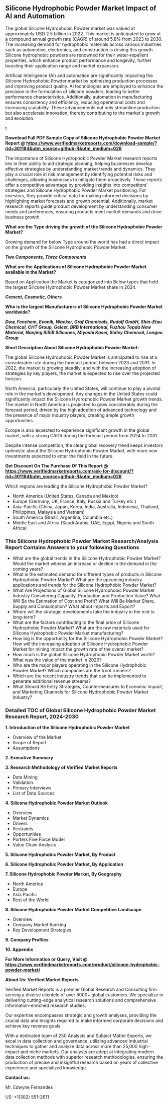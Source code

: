 <h2>Silicone Hydrophobic Powder Market Impact of AI and Automation</h2><p>The global Silicone Hydrophobic Powder market was valued at approximately USD 2.5 billion in 2022. This market is anticipated to grow at a compound annual growth rate (CAGR) of around 5.8% from 2023 to 2030. The increasing demand for hydrophobic materials across various industries such as automotive, electronics, and construction is driving this growth. Silicone hydrophobic powders are renowned for their water-repellent properties, which enhance product performance and longevity, further boosting their application range and market expansion.</p><p>Artificial Intelligence (AI) and automation are significantly impacting the Silicone Hydrophobic Powder market by optimizing production processes and improving product quality. AI technologies are employed to enhance the precision in the formulation of silicone powders, leading to better performance characteristics. Additionally, automation in manufacturing ensures consistency and efficiency, reducing operational costs and increasing scalability. These advancements not only streamline production but also accelerate innovation, thereby contributing to the market's growth and evolution.</p>t</p><p id="" class=""><strong>Download Full PDF Sample Copy of Silicone Hydrophobic Powder Market Report @ <a href="https://www.verifiedmarketreports.com/download-sample/?rid=301184&utm_source=github-R&utm_medium=028" target="_blank">https://www.verifiedmarketreports.com/download-sample/?rid=301184&utm_source=github-R&utm_medium=028</a></strong></p><p>The importance of&nbsp;Silicone Hydrophobic Powder Market research reports lies in their ability to aid strategic planning, helping businesses develop effective strategies by understanding market trends and dynamics. They play a crucial role in risk management by identifying potential risks and challenges, allowing businesses to mitigate them proactively. These reports offer a competitive advantage by providing insights into competitors' strategies and Silicone Hydrophobic Powder Market positioning. For investors, they provide critical data for making informed decisions by highlighting market forecasts and growth potential. Additionally, market research reports guide product development by understanding consumer needs and preferences, ensuring products meet market demands and drive business growth.</p><p><strong>What are the&nbsp;Type driving the growth of the Silicone Hydrophobic Powder Market?</strong></p><p id="" class="">Growing demand for below Type around the world has had a direct impact on the growth of the Silicone Hydrophobic Powder Market:</p><em><strong>Two Components, Three Components</strong></em></p><strong>What are the&nbsp;Applications&nbsp;of Silicone Hydrophobic Powder Market available in the Market?</strong></p><p id="" class="">Based on Application the Market is categorized into Below types that held the largest Silicone Hydrophobic Powder Market share In 2024.</p><em><strong>Cement, Cosmetic, Others</strong></em></p><strong>Who is the largest Manufacturers of Silicone Hydrophobic Powder Market worldwide?</strong></p><p><em><strong>Dow, Fenchem, Evonik, Wacker, Graf Chemicals, Rudolf GmbH, Shin-Etsu Chemical, CHT Group, Gelest, BRB International, Fuzhou Topda New Material, Nanjing SiSiB Silicones, Miyoshi Kasei, Sidley Chemical, Longou Group</strong></em></p><p id="" class=""><strong>Short Description About Silicone Hydrophobic Powder Market:</strong></p><p>The global Silicone Hydrophobic Powder Market is anticipated to rise at a considerable rate during the forecast period, between 2023 and 2031. In 2022, the market is growing steadily, and with the increasing adoption of strategies by key players, the market is expected to rise over the projected horizon.</p><p>North America, particularly the United States, will continue to play a pivotal role in the market's development. Any changes in the United States could significantly impact the Silicone Hydrophobic Powder Market growth trends. The market in North America is projected to grow considerably during the forecast period, driven by the high adoption of advanced technology and the presence of major industry players, creating ample growth opportunities.</p><p>Europe is also expected to experience significant growth in the global market, with a strong CAGR during the forecast period from 2024 to 2031.</p><p>Despite intense competition, the clear global recovery trend keeps investors optimistic about the Silicone Hydrophobic Powder Market, with more new investments expected to enter the field in the future.</p><p id="" class=""><strong>Get Discount On The Purchase Of This Report @ <a href="https://www.verifiedmarketreports.com/ask-for-discount/?rid=301184&utm_source=github-R&utm_medium=028" target="_blank">https://www.verifiedmarketreports.com/ask-for-discount/?rid=301184&utm_source=github-R&utm_medium=028</a></strong></p>Which regions are leading the Silicone Hydrophobic Powder Market?</p><ul><li>North America (United States, Canada and Mexico)</li><li>Europe (Germany, UK, France, Italy, Russia and Turkey etc.)</li><li>Asia-Pacific (China, Japan, Korea, India, Australia, Indonesia, Thailand, Philippines, Malaysia and Vietnam)</li><li>South America (Brazil, Argentina, Columbia etc.)</li><li>Middle East and Africa (Saudi Arabia, UAE, Egypt, Nigeria and South Africa)</li></ul><h3 id="" class="">This Silicone Hydrophobic Powder Market Research/Analysis Report Contains Answers to your following Questions</h3><ul><li>What are the global trends in the Silicone Hydrophobic Powder Market? Would the market witness an increase or decline in the demand in the coming years?</li><li>What is the estimated demand for different types of products in Silicone Hydrophobic Powder Market? What are the upcoming industry applications and trends for the Silicone Hydrophobic Powder Market?</li><li>What Are Projections of Global Silicone Hydrophobic Powder Market Industry Considering Capacity, Production and Production Value? What Will Be the Estimation of Cost and Profit? What Will Be Market Share, Supply and Consumption? What about imports and Export?</li><li>Where will the strategic developments take the industry in the mid to long-term?</li><li>What are the factors contributing to the final price of Silicone Hydrophobic Powder Market? What are the raw materials used for Silicone Hydrophobic Powder Market manufacturing?</li><li>How big is the opportunity for the Silicone Hydrophobic Powder Market? How will the increasing adoption of Silicone Hydrophobic Powder Market for mining impact the growth rate of the overall market?</li><li>How much is the global Silicone Hydrophobic Powder Market worth? What was the value of the market In 2020?</li><li>Who are the major players operating in the Silicone Hydrophobic Powder Market? Which companies are the front runners?</li><li>Which are the recent industry trends that can be implemented to generate additional revenue streams?</li><li>What Should Be Entry Strategies, Countermeasures to Economic Impact, and Marketing Channels for Silicone Hydrophobic Powder Market Industry?</li></ul><h3 id="" class="">Detailed TOC of Global Silicone Hydrophobic Powder Market Research Report, 2024-2030</h3><p id="" class=""><strong>1. Introduction of the Silicone Hydrophobic Powder Market</strong></p><ul><li>Overview of the Market</li><li>Scope of Report</li><li>Assumptions</li></ul><p id="" class=""><strong>2. Executive Summary</strong></p><p id="" class=""><strong>3. Research Methodology of Verified Market Reports</strong></p><ul><li>Data Mining</li><li>Validation</li><li>Primary Interviews</li><li>List of Data Sources</li></ul><p id="" class=""><strong>4. Silicone Hydrophobic Powder Market Outlook</strong></p><ul><li>Overview</li><li>Market Dynamics</li><li>Drivers</li><li>Restraints</li><li>Opportunities</li><li>Porters Five Force Model</li><li>Value Chain Analysis</li></ul><p id="" class=""><strong>5. Silicone Hydrophobic Powder Market, By Product</strong></p><p id="" class=""><strong>6. Silicone Hydrophobic Powder Market, By Application</strong></p><p id="" class=""><strong>7. Silicone Hydrophobic Powder Market, By Geography</strong></p><ul><li>North America</li><li>Europe</li><li>Asia Pacific</li><li>Rest of the World</li></ul><p id="" class=""><strong>8. Silicone Hydrophobic Powder Market Competitive Landscape</strong></p><ul><li>Overview</li><li>Company Market Ranking</li><li>Key Development Strategies</li></ul><p id="" class=""><strong>9. Company Profiles</strong></p><p id="" class=""><strong>10. Appendix</strong></p><p id="" class=""><strong>For More Information or Query, Visit @ <a href="https://www.verifiedmarketreports.com/product/silicone-hydrophobic-powder-market/" target="_blank">https://www.verifiedmarketreports.com/product/silicone-hydrophobic-powder-market/</a></strong></p><p id="" class=""><strong>About Us: Verified Market Reports</strong></p><p id="" class="">Verified Market Reports is a premier Global Research and Consulting firm serving a diverse clientele of over 5000+ global customers. We specialize in delivering cutting-edge analytical research solutions and comprehensive information-enriched research studies.</p><p id="" class="">Our expertise encompasses strategic and growth analyses, providing the crucial data and insights required to make informed corporate decisions and achieve key revenue goals.</p><p id="" class="">With a dedicated team of 250 Analysts and Subject Matter Experts, we excel in data collection and governance, utilizing advanced industrial techniques to gather and analyze data across more than 25,000 high-impact and niche markets. Our analysts are adept at integrating modern data collection methods with superior research methodologies, ensuring the production of precise and insightful research based on years of collective experience and specialized knowledge.</p><p id="" class=""><strong>Contact us:</strong></p><p id="" class="">Mr. Edwyne Fernandes</p><p id="" class="">US: +1(302) 551-2611</p>